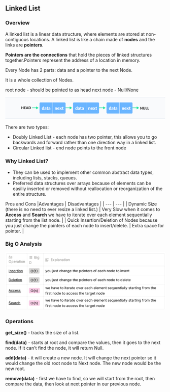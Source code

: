 ## Linked List

### Overview
A linked list is a linear data structure, where elements are stored at non-contiguous locations. A linked list is like a chain made of **nodes** and the links are **pointers**.

**Pointers are the connections** that hold the pieces of linked structures together.Pointers represent the address of a location in memory.

Every Node has 2 parts:
data and a pointer to the next Node.

It is a whole collection of Nodes.

root node - should be pointed to as head
next node - Null/None

![linked list](../img/linkedlist.png)

There are two types:
* Doubly Linked List - each node has two pointer, this allows you to go backwards and forward rather than one direction way in a linked list.
* Circular Linked list - end node points to the front node

### Why Linked List?
* They can be used to implement other common abstract data types, including lists, stacks, queues.
* Preferred data structures over arrays because of elements can be easiliy inserted or removed without reallocation or reorganization of the entire structure.

Pros and Cons
|Advantages | Disadvantages |
| --- | --- |
| Dynamic Size (there is no need to ever resize a linked list.) |  Very Slow when it comes to **Access** and **Search** we have to iterate over each element sequentially starting from the list node. |
|  Quick Insertion/Deletion of Nodes because you just change the pointers of each node to insert/delete. |  Extra space for pointer. |

### Big O Analysis
![linked list](../img/linkedlistbigo.png)

### Operations

**get_size()** - tracks the size of a list.

**find(data)** - starts at root and compare the values, then it goes to the next node. If it can't find the node, it will return Null.

**add(data)** - it will create a new node. It will change the next pointer so it would change the old root node to Next node. The new node would be the new root.

**remove(data)** - first we have to find, so we will start from the root, then compare the data, then look at next pointer in our previous node.  

 